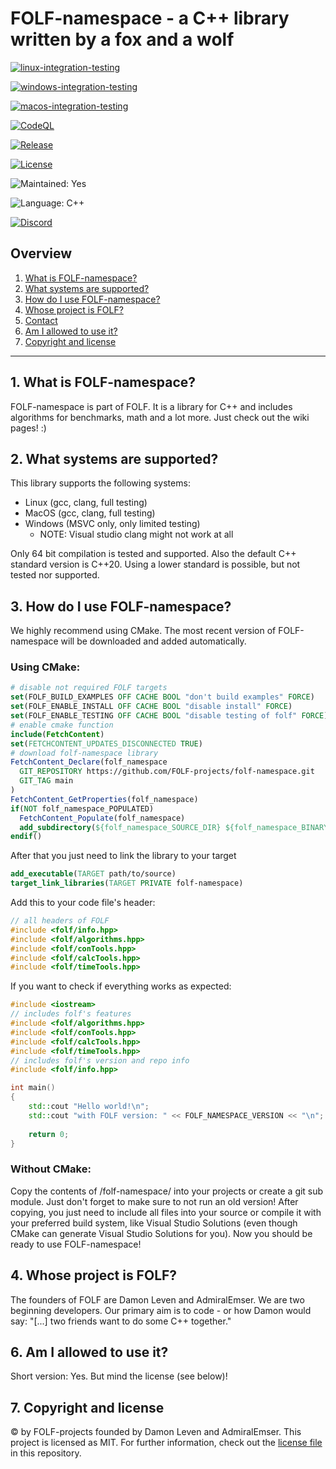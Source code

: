 # FOLF-namespace - a C++ library written by a fox and a wolf

[![linux-integration-testing](https://github.com/FOLF-projects/folf-namespace/workflows/linux-integration-testing/badge.svg)](https://github.com/FOLF-projects/folf-namespace/actions?query=workflow%3Alinux-integration-testing)

[![windows-integration-testing](https://github.com/FOLF-projects/folf-namespace/workflows/windows-integration-testing/badge.svg)](https://github.com/FOLF-projects/folf-namespace/actions?query=workflow%3Awindows-integration-testing)

[![macos-integration-testing](https://github.com/FOLF-projects/folf-namespace/workflows/macos-integration-testing/badge.svg)](https://github.com/FOLF-projects/folf-namespace/actions?query=workflow%3Amacos-integration-testing)

[![CodeQL](https://github.com/FOLF-projects/folf-namespace/workflows/CodeQL/badge.svg)](https://github.com/FOLF-projects/folf-namespace/actions?query=workflow%3ACodeQL)

[![Release](https://img.shields.io/github/release/FOLF-Projects/folf-namespace.svg)](https://github.com/FOLF-projects/folf-namespace/releases/latest)

[![License](https://img.shields.io/github/license/FOLF-projects/folf-namespace.svg)](https://github.com/FOLF-projects/folf-namespace/blob/main/LICENSE)

![Maintained: Yes](https://img.shields.io/badge/Maintained%3F-yes-green.svg)

![Language: C++](https://img.shields.io/badge/C%2B%2B-00599C?style=for-the-badge&logo=c%2B%2B&logoColor=white)

[![Discord](https://img.shields.io/badge/Discord-7289DA?style=for-the-badge&logo=discord&logoColor=white)](https://discord.gg/beKQ7j9gRp)

## Overview
1. [What is FOLF-namespace?](#1-what-is-folf-namespace)
2. [What systems are supported?](#2-what-systems-are-supported)
3. [How do I use FOLF-namespace?](#3-how-do-i-use-folf-namespace)
4. [Whose project is FOLF?](#4-whose-project-is-folf)
5. [Contact](#5-contact)
6. [Am I allowed to use it?](#6-am-i-allowed-to-use-it)
7. [Copyright and license](#7-copyright-and-license)

***

## 1. What is FOLF-namespace?
FOLF-namespace is part of FOLF. It is a library for C++ and includes algorithms for benchmarks, math and a lot more. Just check out the wiki pages! :)

## 2. What systems are supported?
This library supports the following systems:
- Linux (gcc, clang, full testing)
- MacOS (gcc, clang, full testing)
- Windows (MSVC only, only limited testing)
  - NOTE: Visual studio clang might not work at all

Only 64 bit compilation is tested and supported. Also the default C++ standard version is C++20. Using a lower standard is possible, but not tested nor supported.

## 3. How do I use FOLF-namespace?
We highly recommend using CMake. The most recent version of FOLF-namespace will be downloaded and added automatically.

### Using CMake:
```cmake
# disable not required FOLF targets
set(FOLF_BUILD_EXAMPLES OFF CACHE BOOL "don't build examples" FORCE)
set(FOLF_ENABLE_INSTALL OFF CACHE BOOL "disable install" FORCE)
set(FOLF_ENABLE_TESTING OFF CACHE BOOL "disable testing of folf" FORCE)
# enable cmake function
include(FetchContent)
set(FETCHCONTENT_UPDATES_DISCONNECTED TRUE)
# download folf-namespace library
FetchContent_Declare(folf_namespace
  GIT_REPOSITORY https://github.com/FOLF-projects/folf-namespace.git
  GIT_TAG main
)
FetchContent_GetProperties(folf_namespace)
if(NOT folf_namespace_POPULATED)
  FetchContent_Populate(folf_namespace)
  add_subdirectory(${folf_namespace_SOURCE_DIR} ${folf_namespace_BINARY_DIR} EXCLUDE_FROM_ALL)
endif()
```
After that you just need to link the library to your target
```cmake
add_executable(TARGET path/to/source)
target_link_libraries(TARGET PRIVATE folf-namespace)
```
Add this to your code file's header:
```c++
// all headers of FOLF
#include <folf/info.hpp>
#include <folf/algorithms.hpp>
#include <folf/conTools.hpp>
#include <folf/calcTools.hpp>
#include <folf/timeTools.hpp>
```

If you want to check if everything works as expected:
```c++
#include <iostream>
// includes folf's features
#include <folf/algorithms.hpp>
#include <folf/conTools.hpp>
#include <folf/calcTools.hpp>
#include <folf/timeTools.hpp>
// includes folf's version and repo info
#include <folf/info.hpp>

int main()
{
    std::cout "Hello world!\n";
    std::cout "with FOLF version: " << FOLF_NAMESPACE_VERSION << "\n";
    
    return 0;
}
```

### Without CMake:
Copy the contents of /folf-namespace/ into your projects or create a git sub module. Just don't forget to make sure to not run an old version! After copying, you just need to include all files into your source or compile it with your preferred build system, like Visual Studio Solutions (even though CMake can generate Visual Studio Solutions for you). Now you should be ready to use FOLF-namespace!


## 4. Whose project is FOLF?
The founders of FOLF are Damon Leven and AdmiralEmser. We are two beginning developers. Our primary aim is to code - or how Damon would say: "[...] two friends want to do some C++ together."


## 6. Am I allowed to use it?
Short version: Yes. But mind the license (see below)!


## 7. Copyright and license
© by FOLF-projects founded by Damon Leven and AdmiralEmser.
This project is licensed as MIT. For further information, check out the [license file](https://github.com/FOLF-projects/folf-namespace/blob/main/LICENSE) in this repository.
